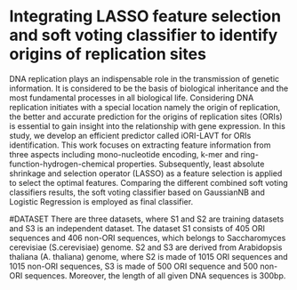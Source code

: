 # Integrating LASSO feature selection and soft voting classifier to identify origins of replication sites
DNA replication plays an indispensable role in the transmission of genetic information. It is considered to be the basis of biological inheritance and the most fundamental processes in all biological life. Considering DNA replication initiates with a special location namely the origin of replication, the better and accurate prediction for the origins of replication sites (ORIs) is essential to gain insight into the relationship with gene expression. In this study, we develop an efficient predictor called iORI-LAVT for ORIs identification. This work focuses on extracting feature information from three aspects including mono-nucleotide encoding, k-mer and ring-function-hydrogen-chemical properties. Subsequently, least absolute shrinkage and selection operator (LASSO) as a feature selection is applied to select the optimal features. Comparing the different combined soft voting classifiers results, the soft voting classifier based on GaussianNB and Logistic Regression is employed as final classifier.

#DATASET
There are three datasets, where S1  and S2 are training datasets and S3 is an independent dataset. The dataset S1  consists of 405 ORI sequences and 406 non-ORI sequences, which belongs to Saccharomyces cerevisiae (S.cerevisiae) genome. S2  and  S3 are derived from Arabidopsis thaliana (A. thaliana) genome, where S2 is made of 1015 ORI sequences and 1015 non-ORI sequences,  S3 is made of 500 ORI sequence and 500 non-ORI sequences. Moreover, the length of all given DNA sequences is 300bp.
